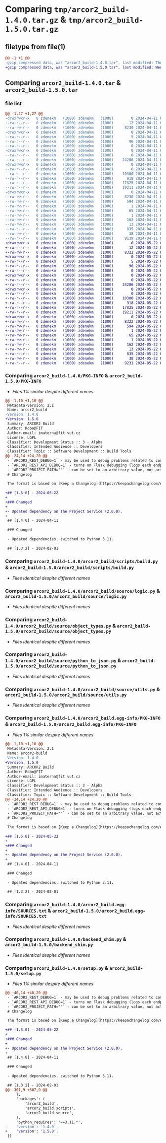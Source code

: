 # Comparing `tmp/arcor2_build-1.4.0.tar.gz` & `tmp/arcor2_build-1.5.0.tar.gz`

## filetype from file(1)

```diff
@@ -1 +1 @@
-gzip compressed data, was "arcor2_build-1.4.0.tar", last modified: Thu Apr 11 09:47:34 2024, max compression
+gzip compressed data, was "arcor2_build-1.5.0.tar", last modified: Wed May 22 07:51:40 2024, max compression
```

## Comparing `arcor2_build-1.4.0.tar` & `arcor2_build-1.5.0.tar`

### file list

```diff
@@ -1,27 +1,27 @@
-drwxrwxr-x   0 zdenekm   (1000) zdenekm   (1000)        0 2024-04-11 09:47:34.957130 arcor2_build-1.4.0/
--rw-r--r--   0 zdenekm   (1000) zdenekm   (1000)       12 2024-04-11 09:47:33.000000 arcor2_build-1.4.0/MANIFEST.in
--rw-rw-r--   0 zdenekm   (1000) zdenekm   (1000)     8230 2024-04-11 09:47:34.957130 arcor2_build-1.4.0/PKG-INFO
-drwxrwxr-x   0 zdenekm   (1000) zdenekm   (1000)        0 2024-04-11 09:47:34.949130 arcor2_build-1.4.0/arcor2_build/
--rw-r--r--   0 zdenekm   (1000) zdenekm   (1000)        5 2024-04-11 09:47:33.000000 arcor2_build-1.4.0/arcor2_build/VERSION
--rw-r--r--   0 zdenekm   (1000) zdenekm   (1000)       96 2024-04-11 09:47:33.000000 arcor2_build-1.4.0/arcor2_build/__init__.py
--rw-r--r--   0 zdenekm   (1000) zdenekm   (1000)        0 2024-04-11 09:47:33.000000 arcor2_build-1.4.0/arcor2_build/py.typed
-drwxrwxr-x   0 zdenekm   (1000) zdenekm   (1000)        0 2024-04-11 09:47:34.953130 arcor2_build-1.4.0/arcor2_build/scripts/
--rw-r--r--   0 zdenekm   (1000) zdenekm   (1000)        0 2024-04-11 09:47:33.000000 arcor2_build-1.4.0/arcor2_build/scripts/__init__.py
--rw-r--r--   0 zdenekm   (1000) zdenekm   (1000)    24286 2024-04-11 09:47:33.000000 arcor2_build-1.4.0/arcor2_build/scripts/build.py
-drwxrwxr-x   0 zdenekm   (1000) zdenekm   (1000)        0 2024-04-11 09:47:34.957130 arcor2_build-1.4.0/arcor2_build/source/
--rw-r--r--   0 zdenekm   (1000) zdenekm   (1000)        0 2024-04-11 09:47:33.000000 arcor2_build-1.4.0/arcor2_build/source/__init__.py
--rw-r--r--   0 zdenekm   (1000) zdenekm   (1000)    10300 2024-04-11 09:47:33.000000 arcor2_build-1.4.0/arcor2_build/source/logic.py
--rw-r--r--   0 zdenekm   (1000) zdenekm   (1000)      918 2024-04-11 09:47:33.000000 arcor2_build-1.4.0/arcor2_build/source/object_types.py
--rw-r--r--   0 zdenekm   (1000) zdenekm   (1000)    17825 2024-04-11 09:47:33.000000 arcor2_build-1.4.0/arcor2_build/source/python_to_json.py
--rw-r--r--   0 zdenekm   (1000) zdenekm   (1000)    19211 2024-04-11 09:47:33.000000 arcor2_build-1.4.0/arcor2_build/source/utils.py
-drwxrwxr-x   0 zdenekm   (1000) zdenekm   (1000)        0 2024-04-11 09:47:34.953130 arcor2_build-1.4.0/arcor2_build.egg-info/
--rw-rw-r--   0 zdenekm   (1000) zdenekm   (1000)     8230 2024-04-11 09:47:34.000000 arcor2_build-1.4.0/arcor2_build.egg-info/PKG-INFO
--rw-rw-r--   0 zdenekm   (1000) zdenekm   (1000)      594 2024-04-11 09:47:34.000000 arcor2_build-1.4.0/arcor2_build.egg-info/SOURCES.txt
--rw-rw-r--   0 zdenekm   (1000) zdenekm   (1000)        1 2024-04-11 09:47:34.000000 arcor2_build-1.4.0/arcor2_build.egg-info/dependency_links.txt
--rw-rw-r--   0 zdenekm   (1000) zdenekm   (1000)       65 2024-04-11 09:47:34.000000 arcor2_build-1.4.0/arcor2_build.egg-info/entry_points.txt
--rw-rw-r--   0 zdenekm   (1000) zdenekm   (1000)        1 2024-04-11 09:47:34.000000 arcor2_build-1.4.0/arcor2_build.egg-info/namespace_packages.txt
--rw-rw-r--   0 zdenekm   (1000) zdenekm   (1000)      162 2024-04-11 09:47:34.000000 arcor2_build-1.4.0/arcor2_build.egg-info/requires.txt
--rw-rw-r--   0 zdenekm   (1000) zdenekm   (1000)       13 2024-04-11 09:47:34.000000 arcor2_build-1.4.0/arcor2_build.egg-info/top_level.txt
--rw-r--r--   0 zdenekm   (1000) zdenekm   (1000)      835 2024-04-11 09:47:33.000000 arcor2_build-1.4.0/backend_shim.py
--rw-rw-r--   0 zdenekm   (1000) zdenekm   (1000)       38 2024-04-11 09:47:34.957130 arcor2_build-1.4.0/setup.cfg
--rw-r--r--   0 zdenekm   (1000) zdenekm   (1000)     9139 2024-04-11 09:47:33.000000 arcor2_build-1.4.0/setup.py
+drwxrwxr-x   0 zdenekm   (1000) zdenekm   (1000)        0 2024-05-22 07:51:40.521385 arcor2_build-1.5.0/
+-rw-r--r--   0 zdenekm   (1000) zdenekm   (1000)       12 2024-05-22 07:51:40.000000 arcor2_build-1.5.0/MANIFEST.in
+-rw-rw-r--   0 zdenekm   (1000) zdenekm   (1000)     8322 2024-05-22 07:51:40.521385 arcor2_build-1.5.0/PKG-INFO
+drwxrwxr-x   0 zdenekm   (1000) zdenekm   (1000)        0 2024-05-22 07:51:40.521385 arcor2_build-1.5.0/arcor2_build/
+-rw-r--r--   0 zdenekm   (1000) zdenekm   (1000)        5 2024-05-22 07:51:40.000000 arcor2_build-1.5.0/arcor2_build/VERSION
+-rw-r--r--   0 zdenekm   (1000) zdenekm   (1000)       96 2024-05-22 07:51:40.000000 arcor2_build-1.5.0/arcor2_build/__init__.py
+-rw-r--r--   0 zdenekm   (1000) zdenekm   (1000)        0 2024-05-22 07:51:40.000000 arcor2_build-1.5.0/arcor2_build/py.typed
+drwxrwxr-x   0 zdenekm   (1000) zdenekm   (1000)        0 2024-05-22 07:51:40.521385 arcor2_build-1.5.0/arcor2_build/scripts/
+-rw-r--r--   0 zdenekm   (1000) zdenekm   (1000)        0 2024-05-22 07:51:40.000000 arcor2_build-1.5.0/arcor2_build/scripts/__init__.py
+-rw-r--r--   0 zdenekm   (1000) zdenekm   (1000)    24286 2024-05-22 07:51:40.000000 arcor2_build-1.5.0/arcor2_build/scripts/build.py
+drwxrwxr-x   0 zdenekm   (1000) zdenekm   (1000)        0 2024-05-22 07:51:40.521385 arcor2_build-1.5.0/arcor2_build/source/
+-rw-r--r--   0 zdenekm   (1000) zdenekm   (1000)        0 2024-05-22 07:51:40.000000 arcor2_build-1.5.0/arcor2_build/source/__init__.py
+-rw-r--r--   0 zdenekm   (1000) zdenekm   (1000)    10300 2024-05-22 07:51:40.000000 arcor2_build-1.5.0/arcor2_build/source/logic.py
+-rw-r--r--   0 zdenekm   (1000) zdenekm   (1000)      918 2024-05-22 07:51:40.000000 arcor2_build-1.5.0/arcor2_build/source/object_types.py
+-rw-r--r--   0 zdenekm   (1000) zdenekm   (1000)    17825 2024-05-22 07:51:40.000000 arcor2_build-1.5.0/arcor2_build/source/python_to_json.py
+-rw-r--r--   0 zdenekm   (1000) zdenekm   (1000)    19211 2024-05-22 07:51:40.000000 arcor2_build-1.5.0/arcor2_build/source/utils.py
+drwxrwxr-x   0 zdenekm   (1000) zdenekm   (1000)        0 2024-05-22 07:51:40.521385 arcor2_build-1.5.0/arcor2_build.egg-info/
+-rw-rw-r--   0 zdenekm   (1000) zdenekm   (1000)     8322 2024-05-22 07:51:40.000000 arcor2_build-1.5.0/arcor2_build.egg-info/PKG-INFO
+-rw-rw-r--   0 zdenekm   (1000) zdenekm   (1000)      594 2024-05-22 07:51:40.000000 arcor2_build-1.5.0/arcor2_build.egg-info/SOURCES.txt
+-rw-rw-r--   0 zdenekm   (1000) zdenekm   (1000)        1 2024-05-22 07:51:40.000000 arcor2_build-1.5.0/arcor2_build.egg-info/dependency_links.txt
+-rw-rw-r--   0 zdenekm   (1000) zdenekm   (1000)       65 2024-05-22 07:51:40.000000 arcor2_build-1.5.0/arcor2_build.egg-info/entry_points.txt
+-rw-rw-r--   0 zdenekm   (1000) zdenekm   (1000)        1 2024-05-22 07:51:40.000000 arcor2_build-1.5.0/arcor2_build.egg-info/namespace_packages.txt
+-rw-rw-r--   0 zdenekm   (1000) zdenekm   (1000)      162 2024-05-22 07:51:40.000000 arcor2_build-1.5.0/arcor2_build.egg-info/requires.txt
+-rw-rw-r--   0 zdenekm   (1000) zdenekm   (1000)       13 2024-05-22 07:51:40.000000 arcor2_build-1.5.0/arcor2_build.egg-info/top_level.txt
+-rw-r--r--   0 zdenekm   (1000) zdenekm   (1000)      835 2024-05-22 07:51:40.000000 arcor2_build-1.5.0/backend_shim.py
+-rw-rw-r--   0 zdenekm   (1000) zdenekm   (1000)       38 2024-05-22 07:51:40.521385 arcor2_build-1.5.0/setup.cfg
+-rw-r--r--   0 zdenekm   (1000) zdenekm   (1000)     9231 2024-05-22 07:51:40.000000 arcor2_build-1.5.0/setup.py
```

### Comparing `arcor2_build-1.4.0/PKG-INFO` & `arcor2_build-1.5.0/PKG-INFO`

 * *Files 1% similar despite different names*

```diff
@@ -1,10 +1,10 @@
 Metadata-Version: 2.1
 Name: arcor2_build
-Version: 1.4.0
+Version: 1.5.0
 Summary: ARCOR2 Build
 Author: Robo@FIT
 Author-email: imaterna@fit.vut.cz
 License: LGPL
 Classifier: Development Status :: 3 - Alpha
 Classifier: Intended Audience :: Developers
 Classifier: Topic :: Software Development :: Build Tools
@@ -24,14 +24,20 @@
 - `ARCOR2_REST_DEBUG=1` - may be used to debug problems related to communication with the Project service.
 - `ARCOR2_REST_API_DEBUG=1` - turns on Flask debugging (logs each endpoint call).
 - `ARCOR2_PROJECT_PATH=""` - can be set to an arbitrary value, not actually used.
 # Changelog
 
 The format is based on [Keep a Changelog](https://keepachangelog.com/en/1.0.0/),
 
+## [1.5.0] - 2024-05-22
+
+### Changed
+
+- Updated dependency on the Project Service (2.0.0).
+
 ## [1.4.0] - 2024-04-11
 
 ### Changed
 
 - Updated dependencies, switched to Python 3.11.
 
 ## [1.3.2] - 2024-02-01
```

### Comparing `arcor2_build-1.4.0/arcor2_build/scripts/build.py` & `arcor2_build-1.5.0/arcor2_build/scripts/build.py`

 * *Files identical despite different names*

### Comparing `arcor2_build-1.4.0/arcor2_build/source/logic.py` & `arcor2_build-1.5.0/arcor2_build/source/logic.py`

 * *Files identical despite different names*

### Comparing `arcor2_build-1.4.0/arcor2_build/source/object_types.py` & `arcor2_build-1.5.0/arcor2_build/source/object_types.py`

 * *Files identical despite different names*

### Comparing `arcor2_build-1.4.0/arcor2_build/source/python_to_json.py` & `arcor2_build-1.5.0/arcor2_build/source/python_to_json.py`

 * *Files identical despite different names*

### Comparing `arcor2_build-1.4.0/arcor2_build/source/utils.py` & `arcor2_build-1.5.0/arcor2_build/source/utils.py`

 * *Files identical despite different names*

### Comparing `arcor2_build-1.4.0/arcor2_build.egg-info/PKG-INFO` & `arcor2_build-1.5.0/arcor2_build.egg-info/PKG-INFO`

 * *Files 1% similar despite different names*

```diff
@@ -1,10 +1,10 @@
 Metadata-Version: 2.1
 Name: arcor2-build
-Version: 1.4.0
+Version: 1.5.0
 Summary: ARCOR2 Build
 Author: Robo@FIT
 Author-email: imaterna@fit.vut.cz
 License: LGPL
 Classifier: Development Status :: 3 - Alpha
 Classifier: Intended Audience :: Developers
 Classifier: Topic :: Software Development :: Build Tools
@@ -24,14 +24,20 @@
 - `ARCOR2_REST_DEBUG=1` - may be used to debug problems related to communication with the Project service.
 - `ARCOR2_REST_API_DEBUG=1` - turns on Flask debugging (logs each endpoint call).
 - `ARCOR2_PROJECT_PATH=""` - can be set to an arbitrary value, not actually used.
 # Changelog
 
 The format is based on [Keep a Changelog](https://keepachangelog.com/en/1.0.0/),
 
+## [1.5.0] - 2024-05-22
+
+### Changed
+
+- Updated dependency on the Project Service (2.0.0).
+
 ## [1.4.0] - 2024-04-11
 
 ### Changed
 
 - Updated dependencies, switched to Python 3.11.
 
 ## [1.3.2] - 2024-02-01
```

### Comparing `arcor2_build-1.4.0/arcor2_build.egg-info/SOURCES.txt` & `arcor2_build-1.5.0/arcor2_build.egg-info/SOURCES.txt`

 * *Files identical despite different names*

### Comparing `arcor2_build-1.4.0/backend_shim.py` & `arcor2_build-1.5.0/backend_shim.py`

 * *Files identical despite different names*

### Comparing `arcor2_build-1.4.0/setup.py` & `arcor2_build-1.5.0/setup.py`

 * *Files 1% similar despite different names*

```diff
@@ -40,14 +40,20 @@
 - `ARCOR2_REST_DEBUG=1` - may be used to debug problems related to communication with the Project service.
 - `ARCOR2_REST_API_DEBUG=1` - turns on Flask debugging (logs each endpoint call).
 - `ARCOR2_PROJECT_PATH=""` - can be set to an arbitrary value, not actually used.
 # Changelog
 
 The format is based on [Keep a Changelog](https://keepachangelog.com/en/1.0.0/),
 
+## [1.5.0] - 2024-05-22
+
+### Changed
+
+- Updated dependency on the Project Service (2.0.0).
+
 ## [1.4.0] - 2024-04-11
 
 ### Changed
 
 - Updated dependencies, switched to Python 3.11.
 
 ## [1.3.2] - 2024-02-01
@@ -301,9 +307,9 @@
     },
     'packages': (
         'arcor2_build',
         'arcor2_build.scripts',
         'arcor2_build.source',
     ),
     'python_requires': '==3.11.*',
-    'version': '1.4.0',
+    'version': '1.5.0',
 })
```

